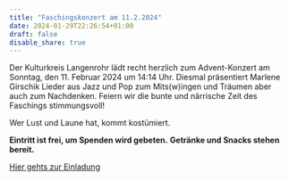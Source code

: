 ```yaml
---
title: "Faschingskonzert am 11.2.2024"
date: 2024-01-29T22:26:54+01:00
draft: false
disable_share: true
---
```


Der Kulturkreis Langenrohr lädt recht herzlich zum Advent-Konzert am Sonntag, den 11. Februar 2024 um 14:14 Uhr.
Diesmal präsentiert Marlene Girschik Lieder aus Jazz und Pop zum Mits(w)ingen und Träumen aber auch zum Nachdenken.
Feiern wir die bunte und närrische Zeit des Faschings stimmungsvoll!

Wer Lust und Laune hat, kommt kostümiert.

__Eintritt ist frei, um Spenden wird gebeten.__
__Getränke und Snacks stehen bereit.__

[Hier gehts zur Einladung](/posts/2024/faschingskonzert.pdf)
